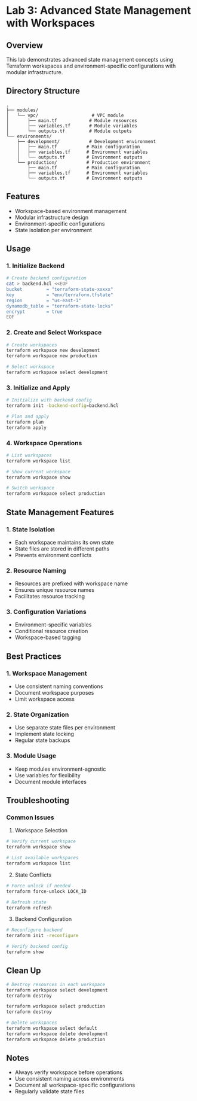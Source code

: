 # Lab 3: Advanced State Management with Workspaces

## Overview
This lab demonstrates advanced state management concepts using Terraform workspaces and environment-specific configurations with modular infrastructure.

## Directory Structure
```plaintext
.
├── modules/
│   └── vpc/                    # VPC module
│       ├── main.tf            # Module resources
│       ├── variables.tf       # Module variables
│       └── outputs.tf         # Module outputs
└── environments/
    ├── development/           # Development environment
    │   ├── main.tf           # Main configuration
    │   ├── variables.tf      # Environment variables
    │   └── outputs.tf        # Environment outputs
    └── production/           # Production environment
        ├── main.tf           # Main configuration
        ├── variables.tf      # Environment variables
        └── outputs.tf        # Environment outputs
```

## Features
- Workspace-based environment management
- Modular infrastructure design
- Environment-specific configurations
- State isolation per environment

## Usage

### 1. Initialize Backend
```bash
# Create backend configuration
cat > backend.hcl <<EOF
bucket         = "terraform-state-xxxxx"
key            = "env/terraform.tfstate"
region         = "us-east-1"
dynamodb_table = "terraform-state-locks"
encrypt        = true
EOF
```

### 2. Create and Select Workspace
```bash
# Create workspaces
terraform workspace new development
terraform workspace new production

# Select workspace
terraform workspace select development
```

### 3. Initialize and Apply
```bash
# Initialize with backend config
terraform init -backend-config=backend.hcl

# Plan and apply
terraform plan
terraform apply
```

### 4. Workspace Operations
```bash
# List workspaces
terraform workspace list

# Show current workspace
terraform workspace show

# Switch workspace
terraform workspace select production
```

## State Management Features

### 1. State Isolation
- Each workspace maintains its own state
- State files are stored in different paths
- Prevents environment conflicts

### 2. Resource Naming
- Resources are prefixed with workspace name
- Ensures unique resource names
- Facilitates resource tracking

### 3. Configuration Variations
- Environment-specific variables
- Conditional resource creation
- Workspace-based tagging

## Best Practices

### 1. Workspace Management
- Use consistent naming conventions
- Document workspace purposes
- Limit workspace access

### 2. State Organization
- Use separate state files per environment
- Implement state locking
- Regular state backups

### 3. Module Usage
- Keep modules environment-agnostic
- Use variables for flexibility
- Document module interfaces

## Troubleshooting

### Common Issues
1. Workspace Selection
```bash
# Verify current workspace
terraform workspace show

# List available workspaces
terraform workspace list
```

2. State Conflicts
```bash
# Force unlock if needed
terraform force-unlock LOCK_ID

# Refresh state
terraform refresh
```

3. Backend Configuration
```bash
# Reconfigure backend
terraform init -reconfigure

# Verify backend config
terraform show
```

## Clean Up
```bash
# Destroy resources in each workspace
terraform workspace select development
terraform destroy

terraform workspace select production
terraform destroy

# Delete workspaces
terraform workspace select default
terraform workspace delete development
terraform workspace delete production
```

## Notes
- Always verify workspace before operations
- Use consistent naming across environments
- Document all workspace-specific configurations
- Regularly validate state files 